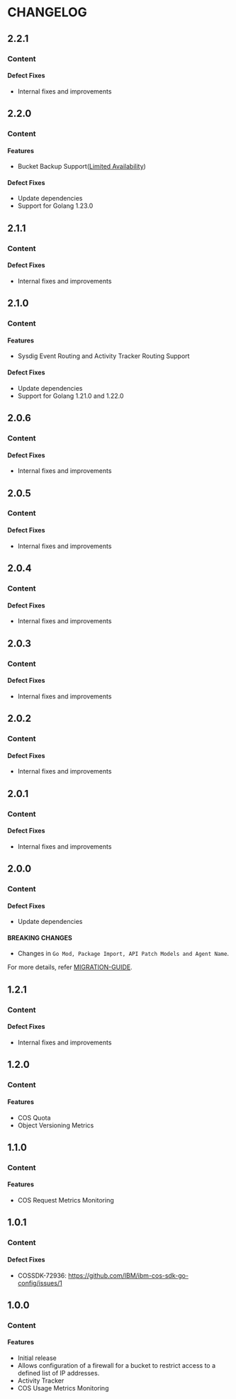 # CHANGELOG

## 2.2.1

### Content

#### Defect Fixes

* Internal fixes and improvements

## 2.2.0

### Content

#### Features

* Bucket Backup Support([Limited Availability](./README.md#note))

#### Defect Fixes

* Update dependencies
* Support for Golang 1.23.0

## 2.1.1

### Content

#### Defect Fixes

* Internal fixes and improvements

## 2.1.0

### Content

#### Features

* Sysdig Event Routing and Activity Tracker Routing Support

#### Defect Fixes

* Update dependencies
* Support for Golang 1.21.0 and 1.22.0

## 2.0.6

### Content

#### Defect Fixes

* Internal fixes and improvements

## 2.0.5

### Content

#### Defect Fixes

* Internal fixes and improvements

## 2.0.4

### Content

#### Defect Fixes

* Internal fixes and improvements

## 2.0.3

### Content

#### Defect Fixes

* Internal fixes and improvements

## 2.0.2

### Content

#### Defect Fixes

* Internal fixes and improvements

## 2.0.1

### Content

#### Defect Fixes

* Internal fixes and improvements

## 2.0.0

### Content

#### Defect Fixes

* Update dependencies

#### BREAKING CHANGES

* Changes in ```Go Mod, Package Import, API Patch Models and Agent Name```.

For more details, refer [MIGRATION-GUIDE](MIGRATION-V1.md).

## 1.2.1

### Content

#### Defect Fixes

* Internal fixes and improvements

## 1.2.0

### Content

#### Features

* COS Quota
* Object Versioning Metrics

## 1.1.0

### Content

#### Features

* COS Request Metrics Monitoring

## 1.0.1

### Content

#### Defect Fixes

* COSSDK-72936: <https://github.com/IBM/ibm-cos-sdk-go-config/issues/1>

## 1.0.0

### Content

#### Features

* Initial release
* Allows configuration of a firewall for a bucket to restrict access to a defined list of IP addresses.
* Activity Tracker
* COS Usage Metrics Monitoring
